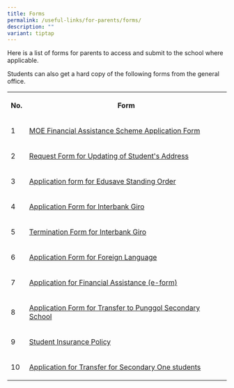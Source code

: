 ```yaml
---
title: Forms
permalink: /useful-links/for-parents/forms/
description: ""
variant: tiptap
---
```

<p>Here is a list of forms for parents to access and submit to the school where applicable.</p><p>Students can also get a hard copy of the following forms from the general office.</p><table><tbody><tr><th rowspan="1" colspan="1"><p>No.</p></th><th rowspan="1" colspan="1"><p>Form</p></th></tr><tr><td rowspan="1" colspan="1"><p>1</p></td><td rowspan="1" colspan="1"><p><a href="/files/Useful%20Links/For%20Parents/2024_MOE_FAS_Application_Form.pdf" rel="noopener noreferrer nofollow" target="_blank">MOE Financial Assistance Scheme Application Form</a></p></td></tr><tr><td rowspan="1" colspan="1"><p>2</p></td><td rowspan="1" colspan="1"><p><a href="/files/Useful%20Links/For%20Parents/Request%20Form%20for%20Updating%20of%20Students%20Address.pdf" rel="noopener noreferrer nofollow" target="_blank">Request Form for Updating of Student's Address</a></p></td></tr><tr><td rowspan="1" colspan="1"><p>3</p></td><td rowspan="1" colspan="1"><p><a href="/files/Useful%20Links/For%20Parents/Application%20Form%20for%20Edusave%20Standing%20Order.pdf" rel="noopener noreferrer nofollow" target="_blank">Application form for Edusave Standing Order</a></p></td></tr><tr><td rowspan="1" colspan="1"><p>4</p></td><td rowspan="1" colspan="1"><p><a href="/files/Useful%20Links/For%20Parents/Giro%20Application%20Form.pdf" rel="noopener noreferrer nofollow" target="_blank">Application Form for Interbank Giro</a></p></td></tr><tr><td rowspan="1" colspan="1"><p>5</p></td><td rowspan="1" colspan="1"><p><a href="/files/Useful%20Links/For%20Parents/Giro%20Termination%20Form.pdf" rel="noopener noreferrer nofollow" target="_blank">Termination Form for Interbank Giro</a></p></td></tr><tr><td rowspan="1" colspan="1"><p>6</p></td><td rowspan="1" colspan="1"><p><a href="/files/Useful%20Links/For%20Parents/Application%20Form%20for%20Foreign%20Language.pdf" rel="noopener noreferrer nofollow" target="_blank">Application Form for Foreign Language</a></p></td></tr><tr><td rowspan="1" colspan="1"><p>7</p></td><td rowspan="1" colspan="1"><p><a href="https://go.gov.sg/moe-efas" rel="noopener noreferrer nofollow" target="_blank">Application for Financial Assistance (e-form)</a></p></td></tr><tr><td rowspan="1" colspan="1"><p>8</p></td><td rowspan="1" colspan="1"><p><a href="/files/Useful%20Links/For%20Parents/Application%20for%20Transfer%20to%20Punggol%20Secondary%20School%20-%20Waiting%20List.pdf" rel="noopener noreferrer nofollow" target="_blank">Application Form for Transfer to Punggol Secondary School</a></p></td></tr><tr><td rowspan="1" colspan="1"><p>9</p></td><td rowspan="1" colspan="1"><p><a href="/files/Useful%20Links/For%20Parents/Product_Fact_Sheet_Year_2023.pdf" rel="noopener noreferrer nofollow" target="_blank">Student Insurance Policy</a></p></td></tr><tr><td rowspan="1" colspan="1"><p>10</p></td><td rowspan="1" colspan="1"><p><a href="https://go.gov.sg/applicationfortransfer2024sec1" rel="noopener noreferrer nofollow" target="_blank">Application for Transfer for Secondary One students</a></p></td></tr></tbody></table><p></p>